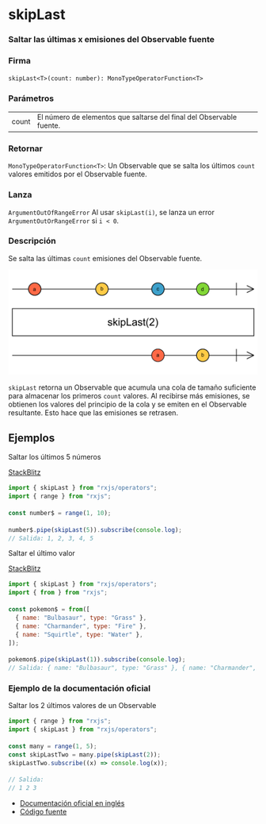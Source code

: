 # skipLast

### Saltar las últimas x emisiones del Observable fuente

### Firma

`skipLast<T>(count: number): MonoTypeOperatorFunction<T>`

### Parámetros

<table>
<tr><td>count</td><td>El número de elementos que saltarse del final del Observable fuente.</td></tr>
</table>

### Retornar

`MonoTypeOperatorFunction<T>`: Un Observable que se salta los últimos `count` valores emitidos por el Observable fuente.

### Lanza

`ArgumentOutOfRangeError` Al usar `skipLast(i)`, se lanza un error `ArgumentOutOrRangeError` si `i < 0`.

### Descripción

Se salta las últimas `count` emisiones del Observable fuente.

<img src="assets/images/marble-diagrams/filtering/skipLast.png" alt="Diagrama de canicas del operador skipLast">

`skipLast` retorna un Observable que acumula una cola de tamaño suficiente para almacenar los primeros `count` valores. Al recibirse más emisiones, se obtienen los valores del principio de la cola y se emiten en el Observable resultante. Esto hace que las emisiones se retrasen.

## Ejemplos

Saltar los últimos 5 números

[StackBlitz](https://stackblitz.com/edit/rxjs-skiplast-1?file=index.ts)

```javascript
import { skipLast } from "rxjs/operators";
import { range } from "rxjs";

const number$ = range(1, 10);

number$.pipe(skipLast(5)).subscribe(console.log);
// Salida: 1, 2, 3, 4, 5
```

Saltar el último valor

[StackBlitz](https://stackblitz.com/edit/rxjs-skiplast-2?file=index.ts)

```javascript
import { skipLast } from "rxjs/operators";
import { from } from "rxjs";

const pokemon$ = from([
  { name: "Bulbasaur", type: "Grass" },
  { name: "Charmander", type: "Fire" },
  { name: "Squirtle", type: "Water" },
]);

pokemon$.pipe(skipLast(1)).subscribe(console.log);
// Salida: { name: "Bulbasaur", type: "Grass" }, { name: "Charmander", type: "Fire" }
```

### Ejemplo de la documentación oficial

Saltar los 2 últimos valores de un Observable

```javascript
import { range } from "rxjs";
import { skipLast } from "rxjs/operators";

const many = range(1, 5);
const skipLastTwo = many.pipe(skipLast(2));
skipLastTwo.subscribe((x) => console.log(x));

// Salida:
// 1 2 3
```

- [Documentación oficial en inglés](https://rxjs-dev.firebaseapp.com/api/operators/skipLast)
- [Código fuente](https://github.com/ReactiveX/rxjs/blob/master/src/internal/operators/skipLast.ts)
